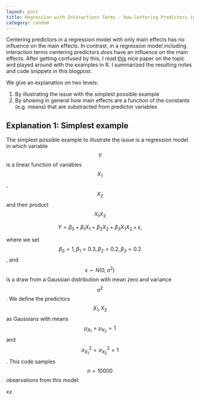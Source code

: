 ```yaml
---
layout: post
title: Regression with Interactions Terms - how Centering Predictors influences Main Effects
category: random
---
```


<script type="text/javascript" async
  src="https://cdn.mathjax.org/mathjax/latest/MathJax.js?config=TeX-MML-AM_CHTML">
</script>

Centering predictors in a regression model with only main effects has no influence on the main effects. In contrast, in a regression model including interaction terms centering predictors *does* have an influence on the main effects. After getting confused by this, I read [this](https://amstat.tandfonline.com/doi/pdf/10.1080/10691898.2011.11889620) nice paper on the topic and played around with the examples in R. I summarized the resulting notes and code snippets in this blogpost.

We give an explanation on two levels:

1. By illustrating the issue with the simplest possible example
2. By showing in general how main effects are a function of the constants (e.g. means) that are substracted from predictor variables


Explanation 1: Simplest example
-----


The simplest possible example to illustrate the issue is a regression model in which variable $$Y$$ is a linear function of variables $$X_1$$, $$X_2$$ and their product $$X_1X_2$$

$$
Y = \beta_0 + \beta_1 X_1 + \beta_2 X_2 + \beta_3 X_1X_2 + \epsilon,
$$

where we set $$\beta_0 = 1, \beta_1 = 0.3, \beta_2 = 0.2, \beta_3 = 0.2$$, and $$\epsilon \sim N(0, \sigma^2)$$ is a draw from a Gaussian distribution with mean zero and variance $$\sigma^2$$. We define the predictors $$X_1, X_2$$ as Gaussians with means $$\mu_{X_1} = \mu_{X_2} = 1$$ and $$\sigma_{X_1}^{2}=\sigma_{X_2}^{2}=1$$. This code samples $$n = 10000$$ observations from this model:

xx
